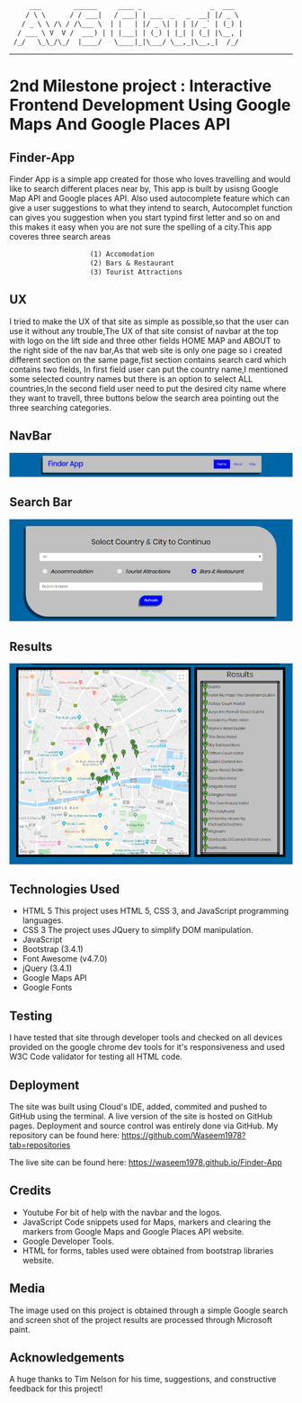          ___        ______     ____ _                 _  ___  
        / \ \      / / ___|   / ___| | ___  _   _  __| |/ _ \ 
       / _ \ \ /\ / /\___ \  | |   | |/ _ \| | | |/ _` | (_) |
      / ___ \ V  V /  ___) | | |___| | (_) | |_| | (_| |\__, |
     /_/   \_\_/\_/  |____/   \____|_|\___/ \__,_|\__,_|  /_/ 
 ----------------------------------------------------------------- 


#  2nd Milestone project : Interactive Frontend Development Using Google Maps And Google Places API

## Finder-App

Finder App is a simple app created for those who loves travelling and would like to search different places near by,
This app is built by usisng Google Map API and Google places API. 
Also used autocomplete feature which can give a user suggestions to what they intend to search,
Autocomplet function can gives you suggestion when you start typind first letter and so on and this makes it
easy when you are not sure the spelling of a city.This app coveres three search areas 
                       
                        (1) Accomodation 
                        (2) Bars & Restaurant 
                        (3) Tourist Attractions
                        
## UX

I tried to make the UX of that site as simple as possible,so that the user can use it without any trouble,The UX of that site consist of navbar at the top with logo on the lift side and three other fields HOME MAP and ABOUT to the
right side of the nav bar,As that web site is only one page so i created different section on the same page,fist section contains 
search card which contains two fields, In first field user can put the country name,I mentioned some selected country names but
there is an option to select ALL countries,In the second field user need to put the desired city name where they want to travell,
three buttons below the search area pointing out the three searching categories.

## NavBar

![Navebar](assets/imgs/navbar.jpg)

## Search Bar

![SearchBar](assets/imgs/searchBar.jpg)

## Results

![SearchBar](assets/imgs/map&results1.jpg)

## Technologies Used

* HTML 5 This project uses HTML 5, CSS 3, and JavaScript programming languages.
* CSS 3 The project uses JQuery to simplify DOM manipulation.
* JavaScript
* Bootstrap (3.4.1)
* Font Awesome (v4.7.0)
* jQuery (3.4.1)
* Google Maps API
* Google Fonts

## Testing
I have tested that site through developer tools and checked on all devices provided on the google chrome dev tools for it's responsiveness and used W3C Code validator for testing all HTML code.

## Deployment

The site was built using Cloud's IDE, added, commited and pushed to GitHub using the terminal. A live version of the site is hosted on GitHub pages.
Deployment and source control was entirely done via GitHub. My repository can be found here:
https://github.com/Waseem1978?tab=repositories

The live site can be found here:
https://waseem1978.github.io/Finder-App

## Credits
* Youtube For bit of help with the navbar and the logos.
* JavaScript Code snippets used for Maps, markers and clearing the markers from Google Maps and Google Places API website.
* Google Developer Tools.
* HTML for forms, tables used were obtained from bootstrap libraries website.


##  Media
The image used on this project is obtained through a simple Google search and screen shot of the project results are processed through Microsoft paint.

## Acknowledgements
A huge thanks to Tim Nelson for his time, suggestions, and constructive feedback for this project!



